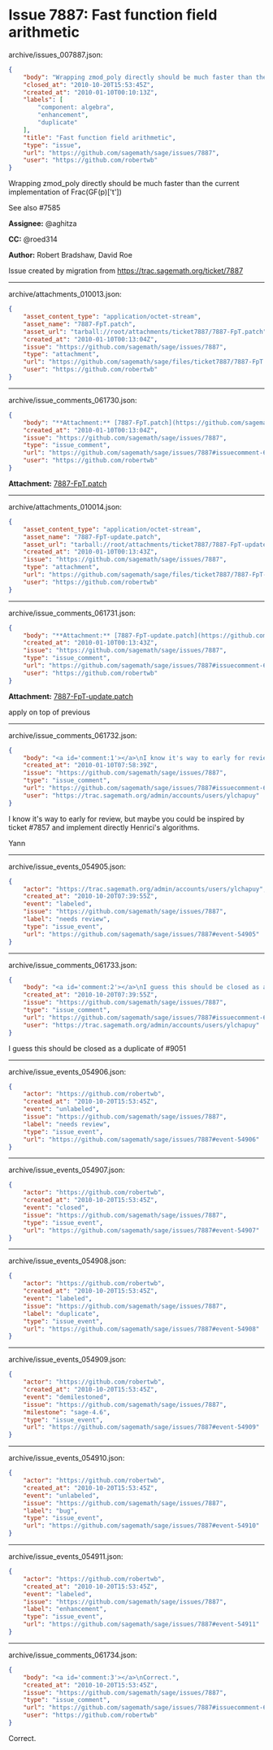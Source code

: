 # Issue 7887: Fast function field arithmetic

archive/issues_007887.json:
```json
{
    "body": "Wrapping zmod_poly directly should be much faster than the current implementation of Frac(GF(p)['t'])\n\nSee also #7585\n\n**Assignee:** @aghitza\n\n**CC:**  @roed314\n\n**Author:** Robert Bradshaw, David Roe\n\nIssue created by migration from https://trac.sagemath.org/ticket/7887\n\n",
    "closed_at": "2010-10-20T15:53:45Z",
    "created_at": "2010-01-10T00:10:13Z",
    "labels": [
        "component: algebra",
        "enhancement",
        "duplicate"
    ],
    "title": "Fast function field arithmetic",
    "type": "issue",
    "url": "https://github.com/sagemath/sage/issues/7887",
    "user": "https://github.com/robertwb"
}
```
Wrapping zmod_poly directly should be much faster than the current implementation of Frac(GF(p)['t'])

See also #7585

**Assignee:** @aghitza

**CC:**  @roed314

**Author:** Robert Bradshaw, David Roe

Issue created by migration from https://trac.sagemath.org/ticket/7887





---

archive/attachments_010013.json:
```json
{
    "asset_content_type": "application/octet-stream",
    "asset_name": "7887-FpT.patch",
    "asset_url": "tarball://root/attachments/ticket7887/7887-FpT.patch",
    "created_at": "2010-01-10T00:13:04Z",
    "issue": "https://github.com/sagemath/sage/issues/7887",
    "type": "attachment",
    "url": "https://github.com/sagemath/sage/files/ticket7887/7887-FpT.patch",
    "user": "https://github.com/robertwb"
}
```



---

archive/issue_comments_061730.json:
```json
{
    "body": "**Attachment:** [7887-FpT.patch](https://github.com/sagemath/sage/files/ticket7887/7887-FpT.patch)",
    "created_at": "2010-01-10T00:13:04Z",
    "issue": "https://github.com/sagemath/sage/issues/7887",
    "type": "issue_comment",
    "url": "https://github.com/sagemath/sage/issues/7887#issuecomment-61730",
    "user": "https://github.com/robertwb"
}
```

**Attachment:** [7887-FpT.patch](https://github.com/sagemath/sage/files/ticket7887/7887-FpT.patch)



---

archive/attachments_010014.json:
```json
{
    "asset_content_type": "application/octet-stream",
    "asset_name": "7887-FpT-update.patch",
    "asset_url": "tarball://root/attachments/ticket7887/7887-FpT-update.patch",
    "created_at": "2010-01-10T00:13:43Z",
    "issue": "https://github.com/sagemath/sage/issues/7887",
    "type": "attachment",
    "url": "https://github.com/sagemath/sage/files/ticket7887/7887-FpT-update.patch",
    "user": "https://github.com/robertwb"
}
```



---

archive/issue_comments_061731.json:
```json
{
    "body": "**Attachment:** [7887-FpT-update.patch](https://github.com/sagemath/sage/files/ticket7887/7887-FpT-update.patch)\n\napply on top of previous",
    "created_at": "2010-01-10T00:13:43Z",
    "issue": "https://github.com/sagemath/sage/issues/7887",
    "type": "issue_comment",
    "url": "https://github.com/sagemath/sage/issues/7887#issuecomment-61731",
    "user": "https://github.com/robertwb"
}
```

**Attachment:** [7887-FpT-update.patch](https://github.com/sagemath/sage/files/ticket7887/7887-FpT-update.patch)

apply on top of previous



---

archive/issue_comments_061732.json:
```json
{
    "body": "<a id='comment:1'></a>\nI know it's way to early for review, but maybe you could be inspired by ticket #7857 and implement directly Henrici's algorithms.\n\nYann",
    "created_at": "2010-01-10T07:58:39Z",
    "issue": "https://github.com/sagemath/sage/issues/7887",
    "type": "issue_comment",
    "url": "https://github.com/sagemath/sage/issues/7887#issuecomment-61732",
    "user": "https://trac.sagemath.org/admin/accounts/users/ylchapuy"
}
```

<a id='comment:1'></a>
I know it's way to early for review, but maybe you could be inspired by ticket #7857 and implement directly Henrici's algorithms.

Yann



---

archive/issue_events_054905.json:
```json
{
    "actor": "https://trac.sagemath.org/admin/accounts/users/ylchapuy",
    "created_at": "2010-10-20T07:39:55Z",
    "event": "labeled",
    "issue": "https://github.com/sagemath/sage/issues/7887",
    "label": "needs review",
    "type": "issue_event",
    "url": "https://github.com/sagemath/sage/issues/7887#event-54905"
}
```



---

archive/issue_comments_061733.json:
```json
{
    "body": "<a id='comment:2'></a>\nI guess this should be closed as a duplicate of #9051",
    "created_at": "2010-10-20T07:39:55Z",
    "issue": "https://github.com/sagemath/sage/issues/7887",
    "type": "issue_comment",
    "url": "https://github.com/sagemath/sage/issues/7887#issuecomment-61733",
    "user": "https://trac.sagemath.org/admin/accounts/users/ylchapuy"
}
```

<a id='comment:2'></a>
I guess this should be closed as a duplicate of #9051



---

archive/issue_events_054906.json:
```json
{
    "actor": "https://github.com/robertwb",
    "created_at": "2010-10-20T15:53:45Z",
    "event": "unlabeled",
    "issue": "https://github.com/sagemath/sage/issues/7887",
    "label": "needs review",
    "type": "issue_event",
    "url": "https://github.com/sagemath/sage/issues/7887#event-54906"
}
```



---

archive/issue_events_054907.json:
```json
{
    "actor": "https://github.com/robertwb",
    "created_at": "2010-10-20T15:53:45Z",
    "event": "closed",
    "issue": "https://github.com/sagemath/sage/issues/7887",
    "type": "issue_event",
    "url": "https://github.com/sagemath/sage/issues/7887#event-54907"
}
```



---

archive/issue_events_054908.json:
```json
{
    "actor": "https://github.com/robertwb",
    "created_at": "2010-10-20T15:53:45Z",
    "event": "labeled",
    "issue": "https://github.com/sagemath/sage/issues/7887",
    "label": "duplicate",
    "type": "issue_event",
    "url": "https://github.com/sagemath/sage/issues/7887#event-54908"
}
```



---

archive/issue_events_054909.json:
```json
{
    "actor": "https://github.com/robertwb",
    "created_at": "2010-10-20T15:53:45Z",
    "event": "demilestoned",
    "issue": "https://github.com/sagemath/sage/issues/7887",
    "milestone": "sage-4.6",
    "type": "issue_event",
    "url": "https://github.com/sagemath/sage/issues/7887#event-54909"
}
```



---

archive/issue_events_054910.json:
```json
{
    "actor": "https://github.com/robertwb",
    "created_at": "2010-10-20T15:53:45Z",
    "event": "unlabeled",
    "issue": "https://github.com/sagemath/sage/issues/7887",
    "label": "bug",
    "type": "issue_event",
    "url": "https://github.com/sagemath/sage/issues/7887#event-54910"
}
```



---

archive/issue_events_054911.json:
```json
{
    "actor": "https://github.com/robertwb",
    "created_at": "2010-10-20T15:53:45Z",
    "event": "labeled",
    "issue": "https://github.com/sagemath/sage/issues/7887",
    "label": "enhancement",
    "type": "issue_event",
    "url": "https://github.com/sagemath/sage/issues/7887#event-54911"
}
```



---

archive/issue_comments_061734.json:
```json
{
    "body": "<a id='comment:3'></a>\nCorrect.",
    "created_at": "2010-10-20T15:53:45Z",
    "issue": "https://github.com/sagemath/sage/issues/7887",
    "type": "issue_comment",
    "url": "https://github.com/sagemath/sage/issues/7887#issuecomment-61734",
    "user": "https://github.com/robertwb"
}
```

<a id='comment:3'></a>
Correct.
